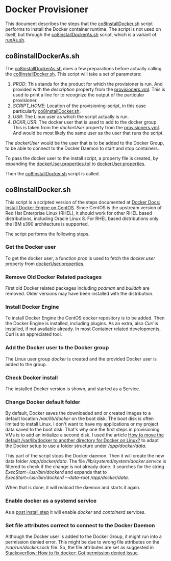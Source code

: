 # Docker Provisioner

This document describes the steps that the [co8InstallDocker.sh](../scripts/opensource/docker/co8InstallDocker.sh) script performs to install the Docker container runtime.
The script is not used on itself, but through the [co8installDockerAs.sh](../scripts/opensource/docker/co8installDockerAs.sh) script, which is a variant of [runAs.sh](../scripts/opensource/docker/runAs.sh). 

## co8installDockerAs.sh
The [co8installDockerAs.sh](../scripts/opensource/docker/co8installDockerAs.sh) does a few preparations before actually calling the  [co8InstallDocker.sh](../scripts/opensource/docker/co8InstallDocker.sh).
This script will take a set of parameters:

1. *PROD*: This stands for the product for which the provisioner is run. And provided with the _description_ property from the [provisioners.yml](../provisioners.yml). 
This is used to print a line for to recognize the output of the particular provisioner.
2. *SCRIPT_HOME*: Location of the provisioning-script, in this case particularly [co8InstallDocker.sh](../scripts/opensource/docker/co8InstallDocker.sh).
3. *USR*: The Linux user as which the script actually is run.
4. *DCKR_USR*: The docker user that is used to add to the docker group. This is taken from the _dockerUser_ property from the  [provisioners.yml](../provisioners.yml). And would be most likely the same user as the user that runs the script. 

The _dockerUser_ would be the user that is to be added to the Docker Group, to be able to connect to the Docker Daemon to start and stop containers.

To pass the docker user to the install script, a property file is created, by expanding the [dockerUser.properties.tpl](../scripts/opensource/docker/dockerUser.properties.tpl) to [dockerUser.properties](../scripts/opensource/docker/dockerUser.properties).

Then the [co8InstallDocker.sh](../scripts/opensource/docker/co8InstallDocker.sh) script is called.


## co8InstallDocker.sh
This script is a scripted version of the steps documented at [Docker Docs: Install Docker Engine on CentOS](https://docs.docker.com/engine/install/centos/). 
Since CentOS is the upstream version of Red Hat Enterprise Linux (RHEL), it should work for other RHEL based distributions, including Oracle Linux 8. 
For RHEL based distributions only the IBM s390 architecture is supported.

The script performs the following steps.

### Get the Docker user
To get the docker user, a function _prop_ is used to fetch the _docker.user_ property from [dockerUser.properties](../scripts/opensource/docker/dockerUser.properties).

### Remove Old Docker Related packages
First old Docker related packages including _podman_ and _buildah_ are removed. Older versions may have been installed with the distribution.

### Install Docker Engine
To install Docker Engine the CentOS docker repository is to be added.
Then the Docker Engine is installed, including plugins. As an extra, also _Curl_ is installed, if not available already. In most Container related developments, Curl is an appreciated tool.

### Add the Docker user to the Docker group
The Linux user group _docker_ is created and the provided Docker user is added to the group.

###  Check Docker install
The installed Docker version is shown, and started as a Service.

### Change Docker default folder
By default, Docker saves the downloaded and or created images to a default location _/var/lib/docker_ on the boot disk. The boot disk is often limited to install Linux. 
I don't want to have my applications or my project data saved to the boot disk. That's why one the first steps in provisioning VMs is to add an initialize a second disk. 
I used the article [How to move the default /var/lib/docker to another directory for Docker on Linux?](https://www.digitalocean.com/community/questions/how-to-move-the-default-var-lib-docker-to-another-directory-for-docker-on-linux) to adapt the Docker setup to use a folder structure under _/app/docker/data_.

This part of the script stops the Docker daemon. 
Then it will create the new data folder _/app/docker/data_. 
The file _/lib/systemd/system/docker.service_ is filtered to check if the change is not already done. It searches for the string _ExecStart=/usr/bin/dockerd_ and expands that to *ExecStart=/usr/bin/dockerd --data-root /app/docker/data*.

When that is done, it will reaload the daemon and starts it again.

### Enable docker as a systemd service
As a [post install step](https://docs.docker.com/engine/install/linux-postinstall/#configure-docker-to-start-on-boot) it will enable _docker_ and _containerd_ services.

### Set file attributes correct to connect to the Docker Daemon
Although the Docker user is added to the Docker Group, it might run into a permission denied error. This might be due to wrong file attributes on the _/var/run/docker.sock_ file. 
So, the file attributes are set as suggested in [Stackoverflow: How to fix docker: Got permission denied issue](https://stackoverflow.com/questions/48957195/how-to-fix-docker-got-permission-denied-issue).

